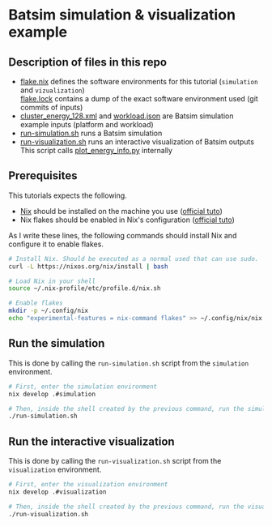 # Batsim simulation & visualization example

## Description of files in this repo
- [flake.nix](flake.nix) defines the software environments for this tutorial (`simulation` and `vizualization`)  
  [flake.lock](flake.lock) contains a dump of the exact software environment used (git commits of inputs)
- [cluster_energy_128.xml](cluster_energy_128.xml) and [workload.json](workload.json) are Batsim simulation example inputs (platform and workload)
- [run-simulation.sh](run-simulation.sh) runs a Batsim simulation
- [run-visualization.sh](run-visualization.sh) runs an interactive visualization of Batsim outputs  
  This script calls [plot_energy_info.py](plot_energy_info.py) internally

## Prerequisites
This tutorials expects the following.

- [Nix](https://nixos.org) should be installed on the machine you use ([official tuto](https://nixos.org/download.html#download-nix))
- Nix flakes should be enabled in Nix's configuration ([official tuto](https://nixos.wiki/wiki/Flakes#Permanent))

As I write these lines, the following commands should install Nix and configure it to enable flakes.

```sh
# Install Nix. Should be executed as a normal used that can use sudo.
curl -L https://nixos.org/nix/install | bash

# Load Nix in your shell
source ~/.nix-profile/etc/profile.d/nix.sh

# Enable flakes
mkdir -p ~/.config/nix
echo "experimental-features = nix-command flakes" >> ~/.config/nix/nix.conf
```

## Run the simulation
This is done by calling the `run-simulation.sh` script from the `simulation` environment.

```sh
# First, enter the simulation environment
nix develop .#simulation

# Then, inside the shell created by the previous command, run the simulation
./run-simulation.sh
```

## Run the interactive visualization
This is done by calling the `run-visualization.sh` script from the `visualization` environment.

```sh
# First, enter the visualization environment
nix develop .#visualization

# Then, inside the shell created by the previous command, run the visualization
./run-visualization.sh
```
